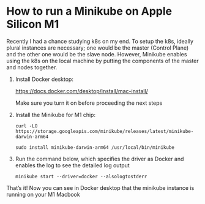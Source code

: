 # How to run a Minikube on Apple Silicon M1
Recently I had a chance studying k8s on my end. To setup the k8s, ideally plural instances are necessary; one would be the master (Control Plane) and the other one would be the slave node. However, Minikube enables using the k8s on the local machine by putting the components of the master and nodes together.

1. Install Docker desktop:

   https://docs.docker.com/desktop/install/mac-install/

   Make sure you turn it on before proceeding the next steps
   
2. Install the Minikube for M1 chip:
 
   ```curl -LO https://storage.googleapis.com/minikube/releases/latest/minikube-darwin-arm64```
   
   ```sudo install minikube-darwin-arm64 /usr/local/bin/minikube```
   
3. Run the command below, which specifies the driver as Docker and enables the log to see the detailed log output

   ```minikube start --driver=docker --alsologtostderr```
   
That’s it! Now you can see in Docker desktop that the minikube instance is running on your M1 Macbook